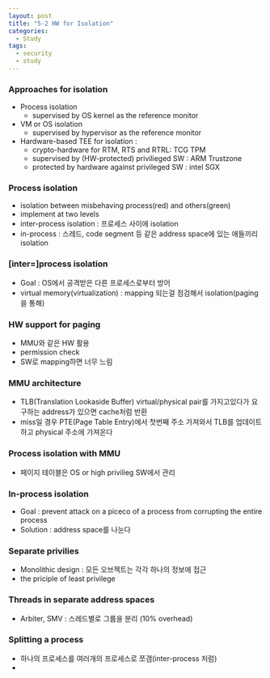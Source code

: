 ```yaml
---
layout: post
title: "5-2 HW for Isolation"
categories:
  - Study
tags:
  - security
  - study
---
```


### Approaches for isolation

 - Process isolation
   - supervised by OS kernel as the reference monitor
 - VM or OS isolation
   - supervised by hypervisor as the reference monitor
 - Hardware-based TEE for isolation : 
   - crypto-hardware for RTM, RTS and RTRL: TCG TPM 
   - supervised by (HW-protected) privilieged SW : ARM Trustzone 
   - protected by hardware against privileged SW : intel SGX

### Process isolation
 - isolation between misbehaving process(red) and others(green) 
 - implement at two levels
 - inter-process isolation : 프로세스 사이에 isolation
 - in-process : 스레드, code segment 등 같은 address space에 있는 애들끼리 isolation

### [inter=]process isolation
 - Goal : OS에서 공격받은 다른 프로세스로부터 방어
 - virtual memory(virtualization) : mapping 되는걸 점검해서 isolation(paging을 통해)

### HW support for paging
 - MMU와 같은 HW 활용
 - permission check 
 - SW로 mapping하면 너무 느림

### MMU architecture
 - TLB(Translation Lookaside Buffer) virtual/physical pair를 가지고있다가 요구하는 address가 있으면 cache처럼 반환
 - miss일 경우 PTE(Page Table Entry)에서 첫번째 주소 가져와서 TLB를 업데이트하고 physical 주소에 가져온다

### Process isolation with MMU
 - 페이지 테이블은 OS or high privilieg SW에서 관리

### In-process isolation
 - Goal : prevent attack on a piceco of a process from corrupting the entire process
 - Solution : address space를 나눈다

### Separate privilies
 - Monolithic design : 모든 오브젝트는 각각 하나의 정보에 접근
 - the priciple of least privilege

### Threads in separate address spaces
 - Arbiter, SMV : 스레드별로 그룹을 분리 (10% overhead)

### Splitting a process
 - 하나의 프로세스를 여러개의 프로세스로 쪼갬(inter-process 처럼)
 - 